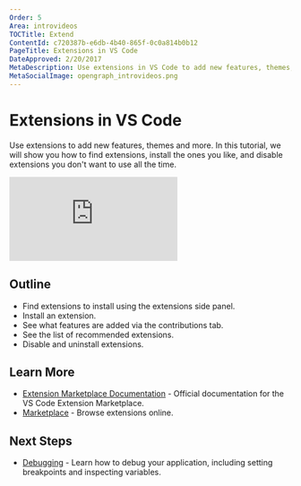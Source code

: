 ```yaml
---
Order: 5
Area: introvideos
TOCTitle: Extend
ContentId: c720387b-e6db-4b40-865f-0c0a814b0b12
PageTitle: Extensions in VS Code
DateApproved: 2/20/2017
MetaDescription: Use extensions in VS Code to add new features, themes, and more. 
MetaSocialImage: opengraph_introvideos.png
---
```


# Extensions in VS Code

Use extensions to add new features, themes and more. In this tutorial, we will show you how to find extensions, install the ones you like, and disable extensions you don't want to use all the time. 

<iframe src="https://www.youtube.com/embed/UrEDnsWYilA?rel=0&amp;disablekb=0&amp;modestbranding=1&amp;showinfo=0" frameborder="0" allowfullscreen></iframe>

## Outline

* Find extensions to install using the extensions side panel.
* Install an extension.
* See what features are added via the contributions tab.
* See the list of recommended extensions. 
* Disable and uninstall extensions. 

## Learn More

* [Extension Marketplace Documentation](/docs/editor/extension-gallery.md) - Official documentation for the VS Code Extension Marketplace.
* [Marketplace](https://marketplace.visualstudio.com/) - Browse extensions online. 

## Next Steps

* [Debugging](/docs/introvideos/debugging.md) - Learn how to debug your application, including setting breakpoints and inspecting variables.
